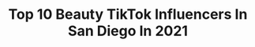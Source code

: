 ---
title: Top 10 Beauty TikTok Influencers In San Diego In 2021
description: >-
  Find top beauty TikTok influencers in San Diego in 2021. Most popular hashtags: #fyp #sandiego #beauty #foryou.
platform: TikTok
hits: 16
text_top: Identify the best TikTok accounts on inBeat.
text_bottom: Our database has 16 TikTok influencers like this in San Diego, United States for you to connect with.
profiles:
  - username: "brittneybaldwinlarsen"
    fullname: >-
      Brittney Baldwin
    bio: >-
      San Diego 🌊 I’m cuter on the gram: @brittneybaldwin Venmo: @brittneylarsen
    location: "United States"
    followers: 2222
    engagement: 512
    commentsToLikes: 0.006179
    id: ckcdn063oaicy0j23cknmeils
    verified: false
    hashtags: "#healthyrecipe, #easyrecipe, #cocktail, #health"
  - username: "courtknee_24"
    fullname: >-
      Courtney Ilten
    bio: >-
      IG: courtknee_24 San Diego, CA
    location: "United States"
    followers: 4544
    engagement: 513
    commentsToLikes: 0.063198
    id: ckb9m7a7nf5py0j23q22nhhvp
    verified: false
    hashtags: "#girls, #california, #dance, #friends"
  - username: "sheylaax3"
    fullname: >-
      Sheyla✨
    bio: >-
      Hi 🦋✨ San Diego, CA🌴☀️
    location: "United States"
    followers: 4016
    engagement: 341
    commentsToLikes: 0.067853
    id: ckb9jh7laasl20j23llq22n07
    verified: false
    hashtags: "#justdancemoves, #sandiego, #latinathingz, #notiktok"
  - username: "vaneberlin1"
    fullname: >-
      Vanessa Berlin✨
    bio: >-
      Beauty Tips | Lifestyle Belleza en español👉🏻 @vanessa.berlin
    location: "United States"
    followers: 8661
    engagement: 1332
    commentsToLikes: 0.032511
    id: cka0urg71vkij0i78111pt1ij
    verified: false
    hashtags: "#fyp, #beautytip, #beautytips, #skincare"
  - username: "tailoredbytaylor.xo"
    fullname: >-
      tailoredbytaylor.xo
    bio: >-
      All things lifestyle + faith + fashion + beauty Venmo: taylor-keightley
    location: "United States"
    followers: 4563
    engagement: 459
    commentsToLikes: 0.088898
    id: ckbf87ofxyoza0j23ffh9anh8
    verified: false
    hashtags: "#realtalk, #sandiego, #realtalktho, #fyp"
  - username: "skysugaring"
    fullname: >-
      skysugaring
    bio: >-
      SugaringArtist🎭Youtuber 😇ASMR 🤪Comedy👄Beauty🍌Gaysian🌈Funny Esthetician😝😜
    location: "United States"
    followers: 49000
    engagement: 270
    commentsToLikes: 0.048689
    id: ckb9rqfiyojlv0j23vm8uu8gg
    verified: false
    hashtags: "#fun, #pride, #pridemonth, #massage"
  - username: "audreymcclelland"
    fullname: >-
      Audrey
    bio: >-
      Mom of 5 🥰 who is style & beauty obsessed ❤️ Follow me on IG: @AudreyMcClellan
    location: "United States"
    followers: 79200
    engagement: 566
    commentsToLikes: 0.013988
    id: ck8or5mrnaniw0j7820u5xzvw
    verified: false
    hashtags: "#hair, #teenboy, #easyhairstyle, #parenting"
  - username: "cocoabriel"
    fullname: >-
      CocoaBriel
    bio: >-
      Racially ambiguous enough to be the best friend in a Netflix show //CA🌴🌊
    location: "United States"
    followers: 38000
    engagement: 1605
    commentsToLikes: 0.036402
    id: ckav5dq8kbvu80j23z2pwnxqt
    verified: false
    hashtags: "#desigirl, #lifehack, #ad, #nyc"
  - username: "officialrambam"
    fullname: >-
      Ofc. Al.B
    bio: >-
      Sharing my daily life ● 18+ Work ● Food ● Experiences ● Traveling 🇯🇴●🇺🇲
    location: "United States"
    followers: 15000
    engagement: 325
    commentsToLikes: 0.011406
    id: ckcpd8r17fx1t0j23x4nb02sn
    verified: false
    hashtags: "#walk, #nature, #letsgo, #animal"
  - username: "jadaagibson"
    fullname: >-
      Slayjay🦋✨
    bio: >-
      Booking Personal Oracle Readings🦋Link in my bio ☼Gemini☼ BLM L.O.V.E💕 She/her
    location: "United States"
    followers: 20300
    engagement: 2335
    commentsToLikes: 0.068460
    id: ckb9lfa8kdtcn0j23mmp16y9s
    verified: false
    hashtags: "#itbelikethat, #spirituality, #fyp, #greenscreen"
---